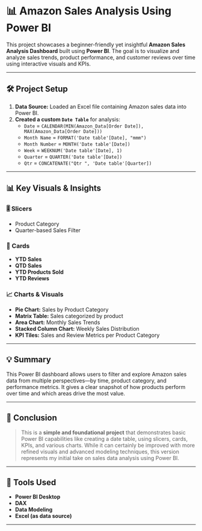 # 📊 Amazon Sales Analysis Using Power BI

This project showcases a beginner-friendly yet insightful **Amazon Sales Analysis Dashboard** built using **Power BI**. The goal is to visualize and analyze sales trends, product performance, and customer reviews over time using interactive visuals and KPIs.

---

## 🛠️ Project Setup

1. **Data Source:** Loaded an Excel file containing Amazon sales data into Power BI.
2. **Created a custom `Date Table`** for analysis:
   - `Date` = `CALENDAR(MIN(Amazon_Data[Order Date]), MAX(Amazon_Data[Order Date]))`
   - `Month Name` = `FORMAT('Date table'[Date], "mmm")`
   - `Month Number` = `MONTH('Date table'[Date])`
   - `Week` = `WEEKNUM('Date table'[Date], 1)`
   - `Quarter` = `QUARTER('Date table'[Date])`
   - `Qtr` = `CONCATENATE("Qtr ", 'Date table'[Quarter])`

---

## 📊 Key Visuals & Insights

### 🎚️ Slicers
- Product Category
- Quarter-based Sales Filter

### 🧾 Cards
- **YTD Sales**
- **QTD Sales**
- **YTD Products Sold**
- **YTD Reviews**

### 📈 Charts & Visuals
- **Pie Chart:** Sales by Product Category
- **Matrix Table:** Sales categorized by product
- **Area Chart:** Monthly Sales Trends
- **Stacked Column Chart:** Weekly Sales Distribution
- **KPI Tiles:** Sales and Review Metrics per Product Category

---

## 💡 Summary

This Power BI dashboard allows users to filter and explore Amazon sales data from multiple perspectives—by time, product category, and performance metrics. It gives a clear snapshot of how products perform over time and which areas drive the most value.

---

## 📌 Conclusion

> This is a **simple and foundational project** that demonstrates basic Power BI capabilities like creating a date table, using slicers, cards, KPIs, and various charts. While it can certainly be improved with more refined visuals and advanced modeling techniques, this version represents my initial take on sales data analysis using Power BI.

---

## 🧠 Tools Used

- **Power BI Desktop**
- **DAX**
- **Data Modeling**
- **Excel (as data source)**

---

